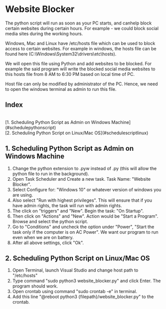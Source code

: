 <h1>Website Blocker</h1>

The python script will run as soon as your PC starts, and canhelp block certain websites during certain hours. For example - we could block social media sites during the working hours.

Windows, Mac and Linux have /etc/hosts file which can be used to block access to certain websites. For example in windows, the hosts file can be found here (C:\Windows\System32\drivers\etc\hosts).

We will open this file using Python and add websites to be blocked. For example the said program will write the blocked social media websites to this hosts file from 8 AM to 6:30 PM based on local time of PC.

Host file can only be modified by administrator of the PC. Hence, we need to open the windows terminal as admin to run this file.

<h2><a id="index">Index</a></h2><br>
[1. Scheduling Python Script as Admin on Windows Machine](#schedulepythonscript)<br>
[2. Scheduling Python Script on Linux/Mac OS](#schedulescriptlinux)

<h2><a id="schedulepythonscript">1. Scheduling Python Script as Admin on Windows Machine</a></h2>
<ol>
<li>Change the python extension to .pyw instead of .py (this will allow the python file to run in the background).</li>
<li>Open Task Scheduler and Create a new task. Task Name: "Website Blocker".</li>
<li>Select Configure for: "Windows 10" or whatever version of windows you are using.</li>
<li>Also select "Run with highest privileges". This will ensure that if you have admin rights, the task will run with admin rights.</li>
<li>The click on "triggers" and "New". Begin the task: "On Startup".</li>
<li>Then click on "Actions" and "New". Action would be "Start a Program". Browse and select the python script. </li>
<li>Go to "Conditions" and uncheck the option under "Power", "Start the task only if the computer is on AC Power". We want our program to run even when we are on battery.</li>
<li>After all above settings, click "Ok".</li>
</ol>

<h2><a id="schedulescriptlinux">2. Scheduling Python Script on Linux/Mac OS</a></h2>
<ol>
<li>Open Terminal, launch Visual Studio and change host path to "/etc/hosts"</li>
<li>Type command "sudo python3 website_blocker.py" and click Enter. The program should work.</li>
<li>Open crontab using command "sudo crontab -e" in terminal.</li>
<li>Add this line "@reboot python3 {filepath}/website_blocker.py" to the crontab.</li>
</ol>